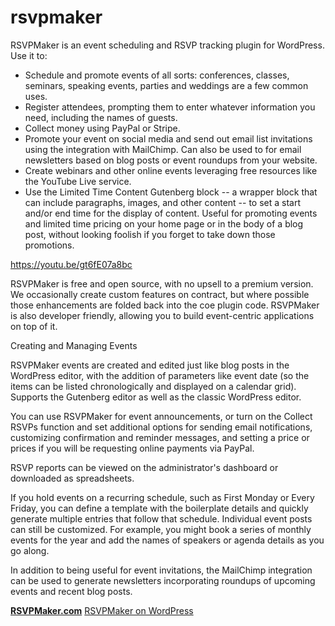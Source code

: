 # rsvpmaker
RSVPMaker is an event scheduling and RSVP tracking plugin for WordPress. Use it to:

* Schedule and promote events of all sorts: conferences, classes, seminars, speaking events, parties and weddings are a few common uses.
* Register attendees, prompting them to enter whatever information you need, including the names of guests.
* Collect money using PayPal or Stripe.
* Promote your event on social media and send out email list invitations using the integration with MailChimp. Can also be used to for email newsletters based on blog posts or event roundups from your website.
* Create webinars and other online events leveraging free resources like the YouTube Live service.
* Use the Limited Time Content Gutenberg block -- a wrapper block that can include paragraphs, images, and other content -- to set a start and/or end time for the display of content. Useful for promoting events and limited time pricing on your home page or in the body of a blog post, without looking foolish if you forget to take down those promotions.

https://youtu.be/gt6fE07a8bc

RSVPMaker is free and open source, with no upsell to a premium version. We occasionally create custom features on contract, but where possible those enhancements are folded back into the coe plugin code. RSVPMaker is also developer friendly, allowing you to build event-centric applications on top of it.

Creating and Managing Events

RSVPMaker events are created and edited just like blog posts in the WordPress editor, with the addition of parameters like event date (so the items can be listed chronologically and displayed on a calendar grid). Supports the Gutenberg editor as well as the classic WordPress editor.

You can use RSVPMaker for event announcements, or turn on the Collect RSVPs function and set additional options for sending email notifications, customizing confirmation and reminder messages, and setting a price or prices if you will be requesting online payments via PayPal.

RSVP reports can be viewed on the administrator's dashboard or downloaded as spreadsheets.

If you hold events on a recurring schedule, such as First Monday or Every Friday, you can define a template with the boilerplate details and quickly generate multiple entries that follow that schedule. Individual event posts can still be customized. For example, you might book a series of monthly events for the year and add the names of speakers or agenda details as you go along.

In addition to being useful for event invitations, the MailChimp integration can be used to generate newsletters incorporating roundups of upcoming events and recent blog posts.

[__RSVPMaker.com__](http://www.rsvpmaker.com/)
[RSVPMaker on WordPress](https://wordpress.org/plugins/rsvpmaker)
